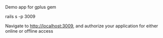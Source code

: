 Demo app for gplus gem

rails s -p 3009

Navigate to [http://localhost:3009](http://localhost:3009), and authorize your application for either online or offline access

